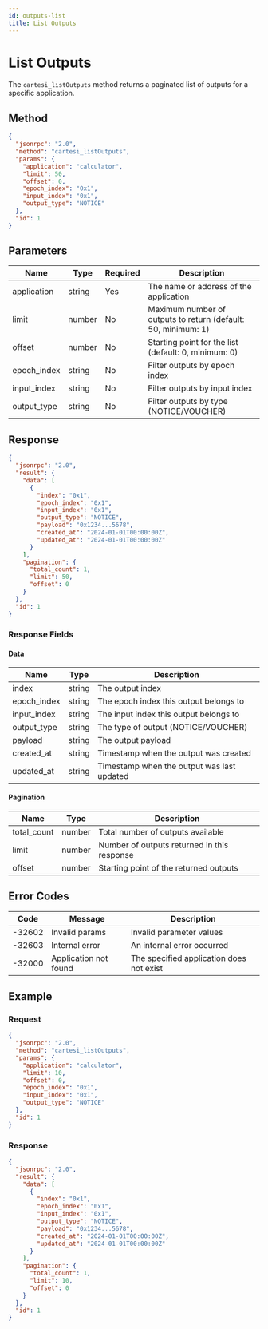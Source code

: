 ```yaml
---
id: outputs-list
title: List Outputs
---
```


# List Outputs

The `cartesi_listOutputs` method returns a paginated list of outputs for a specific application.

## Method

```json
{
  "jsonrpc": "2.0",
  "method": "cartesi_listOutputs",
  "params": {
    "application": "calculator",
    "limit": 50,
    "offset": 0,
    "epoch_index": "0x1",
    "input_index": "0x1",
    "output_type": "NOTICE"
  },
  "id": 1
}
```

## Parameters

| Name        | Type   | Required | Description                                      |
|-------------|--------|----------|--------------------------------------------------|
| application | string | Yes      | The name or address of the application           |
| limit       | number | No       | Maximum number of outputs to return (default: 50, minimum: 1) |
| offset      | number | No       | Starting point for the list (default: 0, minimum: 0)         |
| epoch_index | string | No       | Filter outputs by epoch index                    |
| input_index | string | No       | Filter outputs by input index                    |
| output_type | string | No       | Filter outputs by type (NOTICE/VOUCHER)          |

## Response

```json
{
  "jsonrpc": "2.0",
  "result": {
    "data": [
      {
        "index": "0x1",
        "epoch_index": "0x1",
        "input_index": "0x1",
        "output_type": "NOTICE",
        "payload": "0x1234...5678",
        "created_at": "2024-01-01T00:00:00Z",
        "updated_at": "2024-01-01T00:00:00Z"
      }
    ],
    "pagination": {
      "total_count": 1,
      "limit": 50,
      "offset": 0
    }
  },
  "id": 1
}
```

### Response Fields

#### Data

| Name        | Type   | Description                                      |
|-------------|--------|--------------------------------------------------|
| index       | string | The output index                                 |
| epoch_index | string | The epoch index this output belongs to           |
| input_index | string | The input index this output belongs to           |
| output_type | string | The type of output (NOTICE/VOUCHER)              |
| payload     | string | The output payload                               |
| created_at  | string | Timestamp when the output was created            |
| updated_at  | string | Timestamp when the output was last updated       |

#### Pagination

| Name        | Type   | Description                                      |
|-------------|--------|--------------------------------------------------|
| total_count | number | Total number of outputs available                |
| limit       | number | Number of outputs returned in this response      |
| offset      | number | Starting point of the returned outputs           |

## Error Codes

| Code    | Message                | Description                                      |
|---------|------------------------|--------------------------------------------------|
| -32602  | Invalid params         | Invalid parameter values                         |
| -32603  | Internal error         | An internal error occurred                       |
| -32000  | Application not found  | The specified application does not exist         |

## Example

### Request

```json
{
  "jsonrpc": "2.0",
  "method": "cartesi_listOutputs",
  "params": {
    "application": "calculator",
    "limit": 10,
    "offset": 0,
    "epoch_index": "0x1",
    "input_index": "0x1",
    "output_type": "NOTICE"
  },
  "id": 1
}
```

### Response

```json
{
  "jsonrpc": "2.0",
  "result": {
    "data": [
      {
        "index": "0x1",
        "epoch_index": "0x1",
        "input_index": "0x1",
        "output_type": "NOTICE",
        "payload": "0x1234...5678",
        "created_at": "2024-01-01T00:00:00Z",
        "updated_at": "2024-01-01T00:00:00Z"
      }
    ],
    "pagination": {
      "total_count": 1,
      "limit": 10,
      "offset": 0
    }
  },
  "id": 1
}
``` 